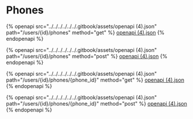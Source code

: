 # Phones

{% openapi src="../../../../../../.gitbook/assets/openapi (4).json" path="/users/{id}/phones" method="get" %}
[openapi (4).json](<../../../../../../.gitbook/assets/openapi (4).json>)
{% endopenapi %}

{% openapi src="../../../../../../.gitbook/assets/openapi (4).json" path="/users/{id}/phones" method="post" %}
[openapi (4).json](<../../../../../../.gitbook/assets/openapi (4).json>)
{% endopenapi %}

{% openapi src="../../../../../../.gitbook/assets/openapi (4).json" path="/users/{id}/phones/{phone_id}" method="get" %}
[openapi (4).json](<../../../../../../.gitbook/assets/openapi (4).json>)
{% endopenapi %}

{% openapi src="../../../../../../.gitbook/assets/openapi (4).json" path="/users/{id}/phones/{phone_id}" method="post" %}
[openapi (4).json](<../../../../../../.gitbook/assets/openapi (4).json>)
{% endopenapi %}
